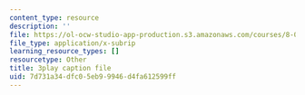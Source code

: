 ```yaml
---
content_type: resource
description: ''
file: https://ol-ocw-studio-app-production.s3.amazonaws.com/courses/8-01sc-classical-mechanics-fall-2016/7d731a34dfc05eb99946d4fa612599ff_d9ugFckUBcg.vtt
file_type: application/x-subrip
learning_resource_types: []
resourcetype: Other
title: 3play caption file
uid: 7d731a34-dfc0-5eb9-9946-d4fa612599ff
---
```

